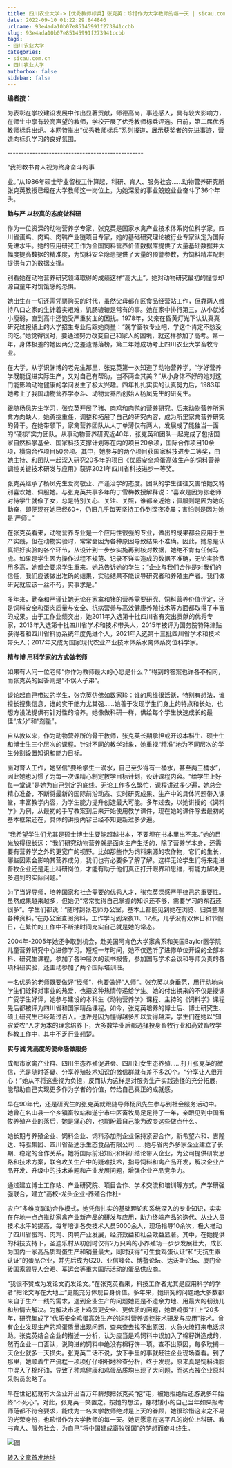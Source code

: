```yaml
---
title: 四川农业大学->【优秀教师标兵】张克英：珍惜作为大学教师的每一天 | sicau.com.cn
date: 2022-09-10 01:22:29.844846
urlname: 93e4ada10b07e85145991f273941ccbb
slug: 93e4ada10b07e85145991f273941ccbb
tags: 
- 四川农业大学
categories:
- sicau.com.cn
- 四川农业大学
authorbox: false
sidebar: false
---
```

**编者按：**

为表彰在学校建设发展中作出显著贡献，师德高尚，事迹感人，具有较大影响力，在师生中享有较高声望的教师，学校开展了优秀教师标兵评选。日前，第二届优秀教师标兵出炉。本网特推出“优秀教师标兵”系列报道，展示获奖者的先进事迹，营造向标兵学习的良好氛围。

\-------------------------------------------------

“我把教书育人视为终身奋斗的事
<!--more-->
业。”从1986年硕士毕业留校工作算起，科研、育人、服务社会……动物营养研究所张克英教授已经在大学教师这一岗位上，为她深爱的事业兢兢业业奋斗了36个年头。

**勤与严 以较真的态度做科研**

作为一位资深的动物营养学专家，张克英是国家水禽产业技术体系岗位科学家，四川省蛋鸡、肉鸡、肉鸭产业链项目专家，她的基础研究理论被行业专家认定为国际先进水平。她的应用研究工作为全国饲料营养价值数据库提供了大量基础数据并大幅度提高数据的精准度，为饲料安全隐患提供了大量的预警参数，为饲料精准配制提供有力的数据支撑。

别看她在动物营养研究领域取得的成绩这样“高大上”，她对动物研究最初的憧憬却源自童年对饥饿感的恐惧。

她出生在一切还需凭票购买的时代，虽然父母都在区食品经营站工作，但靠两人维持八口之家的生计着实艰难，饥肠辘辘是常有的事。她在家中排行第三，从小就矮小瘦弱，直到高中还饱受严重贫血的困扰。1978年，父亲在昏黄灯光下认认真真研究过报纸上的大学招生专业后跟她商量：“就学畜牧专业吧，学这个肯定不愁没肉吃。”她觉得很对，要通过努力改变自己和家人的困境，就这样参加了高考。第一年，身体极差的她因两分之差遗憾落榜，第二年她成功考上四川农业大学畜牧专业。

在大学，从学识渊博的老先生那里，张克英第一次知道了动物营养学，“学好营养学既能促进实际生产，又对自己有帮助，岂不两全其美？”从小身体不好的她对这门能影响动物健康的学问发生了极大兴趣。四年扎扎实实的认真努力后，1983年她考上了我国动物营养学泰斗、动物营养所创始人杨凤先生的研究生。

跟随杨凤先生学习，张克英开展了猪、肉鸡和肉鸭的营养研究。后来动物营养所家禽方向缺人，她勇挑重任，调整和拓展了自己的研究内容，成为所里家禽营养研究的骨干。在她带领下，家禽营养团队从人丁单薄仅有两人，发展成了能独当一面的“硬核”实力团队。从事动物营养研究近40年，张克英和团队一起完成了包括国家自然科学基金、国家科技支撑计划等在内的项目20余项，国际合作项目10余项，横向合作项目50余项。其中，她参与的两个项目获国家科技进步二等奖，由她主持、和团队一起深入研究20多年的项目《优质安全鸡蛋高效生产的饲料营养调控关键技术研发与应用》获评2021年四川省科技进步一等奖。

张克英继承了杨凤先生爱岗敬业、严谨治学的态度。团队的学生往往又害怕她又特别喜欢她、佩服她。与张克英共事多年的丁雪梅教授解释说：“喜欢是因为张老师对待学生就像子女，总是特别关心、关注、关照，谁都亲近她；佩服则是因为她的勤奋，即便现在她已经60+，仍旧几乎每天坚持工作到深夜凌晨；害怕则是因为她是‘严师’。”

在张克英看来，动物营养专业是一个应用性很强的专业，做出的成果都会应用于生产实践，但在动物实验时，常常会因为各种原因导致结果不准确。因此，她总是认真把好实验的各个环节，从设计到一步步实施再到核对数据，她绝不肯有任何马虎。如果是学生因为操作过程不规范、记录不详实造成的数据不准确，无论实验费用多高，她都会要求学生重来。她总告诉她的学生：“企业与我们合作是对我们的信任，我们应该做出准确的结果，实验结果不能误导研究者和养殖生产者。我们做研究就应该一丝不苟，实事求是。”

多年来，勤奋和严谨让她无论在家禽和猪的营养需要研究、饲料营养价值评定，还是饲料安全和蛋肉质量与安全、抗病营养与高效健康养殖技术等方面都取得了丰富的成果。由于工作业绩突出，她2011年入选第十批四川省有突出贡献的优秀专家，2013年入选第十批四川省学术和技术带头人，2015年被评为国务院特殊津贴获得者和四川省科协系统年度先进个人，2021年入选第十三批四川省学术和技术带头人；2017年又成为国家现代农业产业技术体系水禽体系岗位科学家。

**精与博 用科学家的方式做老师**

如果有人问一位老师“你作为教师最大的心愿是什么？”得到的答案也许各不相同，而张克英的回答则是“不误人子弟”。

谈论起自己带过的学生，张克英仿佛如数家珍：谁的思维很活跃，特别有想法，谁擅长搜集信息，谁的实干能力尤其强……她善于发现学生们身上的特点和长处，也想方设法提供有针对性的培养。她像做科研一样，供给每个学生快速成长的最佳“成分”和“剂量”。

自从教以来，作为动物营养所的骨干教师，张克英长期承担或开设本科生、硕士生和博士生三个层次的课程。针对不同的教学对象，她重视“精准”地为不同层次的学生分别设置知识和能力目标。

面对育人工作，她坚信“要给学生一滴水，自己至少得有一桶水，甚至两三桶水”，因此她也习惯了为每一次课精心制定教学目标计划，设计课程内容。“给学生上好每一堂课”是她为自己划定的底线。无论工作多么繁忙，课程讲过多少遍，她总会精心准备，不断将最新的国际前沿动态、实时研究成果、生产中的具体问题带入课堂，丰富教学内容，为学生能力提升创造最大可能。多年过去，以她讲授的《饲料学》为例，从最初的手写教案到后来开始使用教学课件，现在她的课件除去最初的基本框架还在，具体的讲授内容已经不知更新过多少遍。

“我希望学生们尤其是硕士博士生要能超越书本，不要埋在书本里出不来。”她的目光放得很长远：“我们研究动物营养就是面向生产生活的，除了营养学本身，还需要有营养学之外的更宽广的视野。比如那些作为饲料来源的农作物，它们的生长，哪些因素会影响其营养成分，我们也有必要多了解了解。这样无论学生们将来走进畜牧企业还是走上科研岗位，才能有助于他们真正打开眼界和思维，有能力解决更多遇到的实际问题。”

为了当好导师，培养国家和社会需要的优秀人才，张克英深感严于律己的重要性。虽然成果越来越多，但她仍“常常觉得自己掌握的知识还不够，需要学习的东西还很多”。学生们都说：“随时到张老师办公室，基本上都能见到她在浏览、归类整理各种资料。”在办公室查阅资料，工作学习到深夜11、12点，几乎没有双休日和节假日，在繁忙的工作中不断抽时间充实自己就是她的常态。

2004年-2005年她还争取到机会，赴美国阿肯色大学家禽系和美国Baylor医学院儿童营养研究中心进修学习。短短一年时间，她不仅选听了进修单位开设的全部本科、研究生课程，参加了各种层次的读书报告，参加国际学术会议和导师负责的各项科研实验，还主动参加了两个国际培训班。

一名优秀的老师既要做好“经师”，也要做好“人师”。张克英以身垂范，用行动地向学生们诠释对事业的热爱，也把这种热情传递给学生。她的付出换来的不仅是授课广受学生好评，她参与建设的本科生《动物营养学》课程、主持的《饲料学》课程先后都被评为四川省和国家精品课程。如今，张克英培养的博士后、博士研究生、硕士研究生已经超过百人。也许是因为懂得越多所以爱得越深，学生们在她以“知农爱农”人才为本的理念培养下，大多数毕业后都选择投身畜牧行业和高效畜牧学科教工作中，其中不乏行业翘楚。

**实与诚 凭高度的使命感做服务**

成都市家禽产业群、四川生态养殖促进会、四川妇女生态养殖……打开张克英的微信，光是随时答疑、分享养殖技术知识的微信群就有差不多20个。“分享让人很开心！”她从不将这些视为负担，反而认为这样是对服务生产实践途径的充分拓展，能帮助自己实现更多作为学者的价值，带给自己真正的成就感。

早在90年代，还是研究生的张克英就跟随导师杨凤先生参与到社会服务活动中。她曾在名山县一个乡镇畜牧站和遂宁市中区畜牧局足足待了一年，亲眼见到中国畜牧养殖产业的落后，她是痛心的，也期盼着自己能为改变这些做点什么。

她长期与养殖企业、饲料企业、饲料添加剂企业保持紧密合作。新希望六和、吉隆达、特驱集团、四川省圣迪乐生态食品有限公司……她与省内外多家企业建立了长期、稳定的合作关系。她将国际前沿知识和科研结论带入企业，为公司提供研发思路和技术方案，联合攻关生产中的疑难技术，指导饲料和禽产品开发，解决企业产品开发、升级中的技术难题和产业发展问题，增强企业产品竞争力。

通过建立博士工作站、产业研究院、项目合作、学术交流和培训等方式，产学研强强联合，建立“高校-龙头企业-养殖合作社-

农户”多维度联动合作模式，她凭借扎实的基础理论和系统深入的专业知识，实实在在地一点点推动家禽产业新产品的研发与应用，助力终端产品的迭代、从业人员技术水平的提高，每年培训各类技术人员5000余人，现场指导10余次，极大推动了四川省蛋鸡、肉鸡、肉鸭产业发展，经济效益和社会效益显著。其中，在她提供的科技支持下，圣迪乐村从初创时仅有2万只鸡的小养殖场一步步发展壮大，成长为国内一家高品质鸡蛋生产和销量最大，同时获得“可生食鸡蛋认证”和“无抗生素认证”的蛋品企业，并先后成为G20、亚信峰会、博鳌论坛、达沃斯论坛、厦门金砖国家领导人会晤、军运会等重大国际活动的蛋品供应商。

“我很不赞成为发论文而发论文。”在张克英看来，科技工作者尤其是应用科学的学者“把论文写在大地上”更能充分体现自身价值。多年来，她研究的问题绝大多数都来自于生产一线的需求，遇到企业生产的问题她更是不遗余力地、用最大的韧劲儿和热情去解决。为解决市场上鸡蛋更安全、更优质的问题，她跟鸡蛋“杠上”20多年，研究集成了“优质安全鸡蛋高效生产的饲料营养调控技术研发与应用”技术。曾有企业发现生产的鸡蛋质量出现问题，查来查去找不出原因，火急火燎打来电话求助。张克英结合企业的描述一分析，认为应当是鸡饲料中误加入了棉籽饼造成的，然而企业一口否认，说购进的饲料中绝没有棉籽饼一项。查不出原因，每多耽搁一天企业就多一天损失。张克英二话不说，放下手里的事就赶往企业现场查看。到了那里，她顺着生产流程一项项仔仔细细地检查分析，终于发现，原来真是饲料油脂中混入了棉籽油，导致了种鸡健康和鸡蛋品质均出现了大问题，而这点被企业原料采购员忽略了。

早在世纪初就有大企业开出百万年薪想把张克英“挖”走，被她拒绝后还游说多年始终“不死心”。对此，张克英一笑置之。按她的想法，身材矮小的自己当年如果报考师范都不符合要求，能成为一名大学教师绝对是上天的眷顾，她很珍惜这来之不易的光荣身份，也珍惜作为大学教师的每一天。她更愿意在这平凡的岗位上科研、教书育人、服务社会，为自己“将中国建成畜牧强国”的梦想而奋斗终生。

![图](https://news.sicau.edu.cn/__local/1/0A/0C/BB5FC8AB729ECBCA9143994B3E4_89AD0D9D_13264.jpg)

[转入文章首发地址](https://news.sicau.edu.cn/info/1135/69501.htm)